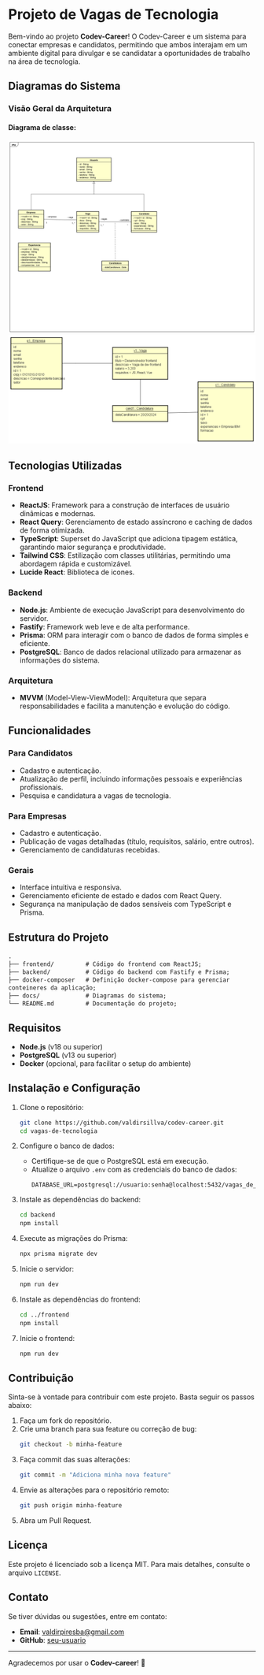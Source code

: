 # Projeto de Vagas de Tecnologia

Bem-vindo ao projeto **Codev-Career**! O Codev-Career e um sistema para conectar empresas e candidatos, permitindo que ambos interajam em um ambiente digital para divulgar e se candidatar a oportunidades de trabalho na área de tecnologia.

## Diagramas do Sistema

### Visão Geral da Arquitetura

#### Diagrama de classe:

![Exemplo de Diagrama](https://github.com/valdirsillva/codev-career/blob/main/docs/diagram-class.svg)
![Exemplo de Objetos](https://github.com/valdirsillva/codev-career/blob/main/docs/diagram-object.png)

## Tecnologias Utilizadas

### Frontend
- **ReactJS**: Framework para a construção de interfaces de usuário dinâmicas e modernas.
- **React Query**: Gerenciamento de estado assíncrono e caching de dados de forma otimizada.
- **TypeScript**: Superset do JavaScript que adiciona tipagem estática, garantindo maior segurança e produtividade.
- **Tailwind CSS**: Estilização com classes utilitárias, permitindo uma abordagem rápida e customizável.
- **Lucide React**: Biblioteca de icones.

### Backend
- **Node.js**: Ambiente de execução JavaScript para desenvolvimento do servidor.
- **Fastify**: Framework web leve e de alta performance.
- **Prisma**: ORM para interagir com o banco de dados de forma simples e eficiente.
- **PostgreSQL**: Banco de dados relacional utilizado para armazenar as informações do sistema.

### Arquitetura
- **MVVM** (Model-View-ViewModel): Arquitetura que separa responsabilidades e facilita a manutenção e evolução do código.

## Funcionalidades

### Para Candidatos
- Cadastro e autenticação.
- Atualização de perfil, incluindo informações pessoais e experiências profissionais.
- Pesquisa e candidatura a vagas de tecnologia.

### Para Empresas
- Cadastro e autenticação.
- Publicação de vagas detalhadas (título, requisitos, salário, entre outros).
- Gerenciamento de candidaturas recebidas.

### Gerais
- Interface intuitiva e responsiva.
- Gerenciamento eficiente de estado e dados com React Query.
- Segurança na manipulação de dados sensíveis com TypeScript e Prisma.

## Estrutura do Projeto

```plaintext
.
├── frontend/         # Código do frontend com ReactJS;
├── backend/          # Código do backend com Fastify e Prisma;
├── docker-composer   # Definição docker-compose para gerenciar conteineres da aplicação;
├── docs/             # Diagramas do sistema;
└── README.md         # Documentação do projeto;
```

## Requisitos

- **Node.js** (v18 ou superior)
- **PostgreSQL** (v13 ou superior)
- **Docker** (opcional, para facilitar o setup do ambiente)

## Instalação e Configuração

1. Clone o repositório:
   ```bash
   git clone https://github.com/valdirsillva/codev-career.git
   cd vagas-de-tecnologia
   ```

2. Configure o banco de dados:
   - Certifique-se de que o PostgreSQL está em execução.
   - Atualize o arquivo `.env` com as credenciais do banco de dados:
     ```env
     DATABASE_URL=postgresql://usuario:senha@localhost:5432/vagas_de_tecnologia
     ```

3. Instale as dependências do backend:
   ```bash
   cd backend
   npm install
   ```

4. Execute as migrações do Prisma:
   ```bash
   npx prisma migrate dev
   ```

5. Inicie o servidor:
   ```bash
   npm run dev
   ```

6. Instale as dependências do frontend:
   ```bash
   cd ../frontend
   npm install
   ```

7. Inicie o frontend:
   ```bash
   npm run dev
   ```

## Contribuição

Sinta-se à vontade para contribuir com este projeto. Basta seguir os passos abaixo:

1. Faça um fork do repositório.
2. Crie uma branch para sua feature ou correção de bug:
   ```bash
   git checkout -b minha-feature
   ```
3. Faça commit das suas alterações:
   ```bash
   git commit -m "Adiciona minha nova feature"
   ```
4. Envie as alterações para o repositório remoto:
   ```bash
   git push origin minha-feature
   ```
5. Abra um Pull Request.

## Licença

Este projeto é licenciado sob a licença MIT. Para mais detalhes, consulte o arquivo `LICENSE`.

## Contato

Se tiver dúvidas ou sugestões, entre em contato:
- **Email**: valdirpiresba@gmail.com
- **GitHub**: [seu-usuario](https://github.com/valdirsillva)

---

Agradecemos por usar o **Codev-career**! 🚀




